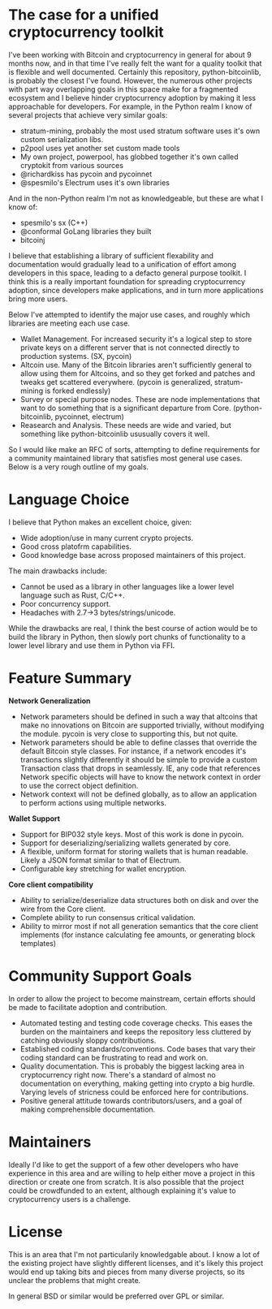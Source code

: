 The case for a unified cryptocurrency toolkit
=============================================

I've been working with Bitcoin and cryptocurrency in general for about 9 months now, and in that time I've really felt the want for a quality toolkit that is flexible and well documented. Certainly this repository, python-bitcoinlib, is probably the closest I've found. However, the numerous other projects with part way overlapping goals in this space make for a fragmented ecosystem and I believe hinder cryptocurrency adoption by making it less approachable for developers. For example, in the Python realm I know of several projects that achieve very similar goals:

* stratum-mining, probably the most used stratum software uses it's own custom serialization libs.
* p2pool uses yet another set custom made tools
* My own project, powerpool, has globbed together it's own called cryptokit from various sources
* @richardkiss has pycoin and pycoinnet
* @spesmilo's Electrum uses it's own libraries

And in the non-Python realm I'm not as knowledgeable, but these are what I know of:

* spesmilo's sx (C++)
* @conformal GoLang libraries they built
* bitcoinj

I believe that establishing a library of sufficient flexability and documentation would gradually lead to a unification of effort among developers in this space, leading to a defacto general purpose toolkit. I think this is a really important foundation for spreading cryptocurrency adoption, since developers make applications, and in turn more applications bring more users.

Below I've attempted to identify the major use cases, and roughly which libraries are meeting each use case.

* Wallet Management. For increased security it's a logical step to store private keys on a different server that is not connected directly to production systems. (SX, pycoin)
* Altcoin use. Many of the Bitcoin libraries aren't sufficiently general to allow using them for Altcoins, and so they get forked and patches and tweaks get scattered everywhere. (pycoin is generalized, stratum-mining is forked endlessly)
* Survey or special purpose nodes. These are node implementations that want to do something that is a significant departure from Core. (python-bitcoinlib, pycoinnet, electrum)
* Reasearch and Analysis. These needs are wide and varied, but something like python-bitcoinlib ususually covers it well.

So I would like make an RFC of sorts, attempting to define requirements for a community maintained library that satisfies most general use cases. Below is a very rough outline of my goals.

Language Choice
===============

I believe that Python makes an excellent choice, given:

* Wide adoption/use in many current crypto projects.
* Good cross platofrm capabilities.
* Good knowledge base across proposed maintainers of this project.

The main drawbacks include:

* Cannot be used as a library in other languages like a lower level language such as Rust, C/C++.
* Poor concurrency support.
* Headaches with 2.7->3 bytes/strings/unicode.

While the drawbacks are real, I think the best course of action would be to build the library in Python, then slowly port chunks of functionality to a lower level library and use them in Python via FFI.

Feature Summary
===============

**Network Generalization**

* Network parameters should be defined in such a way that altcoins that make no innovations on Bitcoin are supported trivially, without modifying the module. pycoin is very close to supporting this, but not quite.
* Network parameters should be able to define classes that override the default Bitcoin style classes. For instance, if a network encodes it's transactions slightly differently it should be simple to provide a custom Transaction class that drops in seamlessly. IE, any code that references Network specific objects will have to know the network context in order to use the correct object definition.
* Network context will not be defined globally, as to allow an application to perform actions using multiple networks.

**Wallet Support**

* Support for BIP032 style keys. Most of this work is done in pycoin.
* Support for deserializing/serializing wallets generated by core.
* A flexible, uniform format for storing wallets that is human readable. Likely a JSON format similar to that of Electrum.
* Configurable key stretching for wallet encryption.

**Core client compatibility**

* Ability to serialize/deserialize data structures both on disk and over the wire from the Core client.
* Complete ability to run consensus critical validation.
* Ability to mirror most if not all generation semantics that the core client implements (for instance calculating fee amounts, or generating block templates)

Community Support Goals
=======================

In order to allow the project to become mainstream, certain efforts should be made to facilitate adoption and contribution.

* Automated testing and testing code coverage checks. This eases the burden on the maintainers and keeps the repository less cluttered by catching obviously sloppy contributions.
* Established coding standards/conventions. Code bases that vary their coding standard can be frustrating to read and work on.
* Quality documentation. This is probably the biggest lacking area in cryptocurrency right now. There's a standard of almost no documentation on everything, making getting into crypto a big hurdle. Varying levels of stricness could be enforced here for contributions.
* Positive general attitude towards contributors/users, and a goal of making comprehensible documentation.

Maintainers
=======================

Ideally I'd like to get the support of a few other developers who have experience in this area and are willing to help either move a project in this direction or create one from scratch. It is also possible that the project could be crowdfunded to an extent, although explaining it's value to cryptocurrency users is a challenge.

License
=======================

This is an area that I'm not particularily knowledgable about. I know a lot of the existing project have slightly different licenses, and it's likely this project would end up taking bits and pieces from many diverse projects, so its unclear the problems that might create.

In general BSD or similar would be preferred over GPL or similar.
